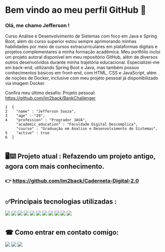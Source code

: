 
# Bem vindo ao meu perfil GitHub 👋 

### Olá, me chamo Jefferson ! 

Curso Análise e Desenvolvimento de Sistemas com foco em Java e Spring Boot, além do curso superior estou sempre aprimorando minhas habilidades por meio de cursos extracurriculares em plataformas digitais e projetos complementares à minha formação acadêmica. Meu portfólio inclui um projeto autoral disponível em meu repositório GitHub, além de diversos outros desenvolvidos durante minha trajetória educacional. Especializei-me em back-end, utilizando Spring Boot e Java, mas também possuo conhecimentos básicos em front-end, com HTML, CSS e JavaScript, além de noções de Docker, inclusive com meu projeto pessoal já disponibilizado via imagem Docker.

Confira meu último desafio:
Projeto pessoal: https://github.com/im2back/BankChallenger
```
1  {
2    "name" : "Jefferson Souza",
3    "age" : "29",
4    "profession" : "Progrador JAVA",
     "academic_education" : "Faculdade Digital Descomplica",
     "course" : "Graduação em Analise e Desenvolvimento de Sistemas",       
5    "active" : true
6  }
```



#

## 🖥️⌨️ Projeto atual : Refazendo um projeto antigo, agora com mais conhecimento.
###   👉 https://github.com/im2back/Caderneta-Digital-2.0
#
#
 

## ✅Principais tecnologias utilizadas :
<a href="" target="_blank"><img loading="lazy" src="https://img.shields.io/badge/Java-blue.svg?style=flat&logo=coffeescript&logoColor=white" target="_blank"></a>
<a href="" target="_blank"><img loading="lazy" src="https://img.shields.io/badge/SpringBoot-white.svg?style=flat&logo=springboot&logoColor=green" target="_blank"></a>
<a href="" target="_blank"><img loading="lazy" src="https://img.shields.io/badge/PostMan-white.svg?style=flat&logo=postman&logoColor=red" target="_blank"></a>
<a href="" target="_blank"><img loading="lazy" src="https://img.shields.io/badge/SpringSecurity-white.svg?style=flat&logo=springsecurity&logoColor=green" target="_blank"></a>
<a href="" target="_blank"><img loading="lazy" src="https://img.shields.io/badge/FlyWay-white.svg?style=flat&logo=flyway&logoColor=red" target="_blank"></a>
<a href="" target="_blank"><img loading="lazy" src="https://img.shields.io/badge/GitHub-white.svg?style=flat&logo=github&logoColor=black" target="_blank"></a>
<a href="" target="_blank"><img loading="lazy" src="https://img.shields.io/badge/Maven-white.svg?style=flat&logo=apachemaven&logoColor=darkgreen" target="_blank"></a>
<a href="" target="_blank"><img loading="lazy" src="https://img.shields.io/badge/JPA-Hibernate-darkgreen.svg?style=flat&logo=hibernate&logoColor=white" target="_blank"></a>
<a href="" target="_blank"><img loading="lazy" src="https://img.shields.io/badge/MySQL-blue.svg?style=flat&logo=mysql&logoColor=white" target="_blank"></a>
<a href="" target="_blank"><img loading="lazy" src="https://img.shields.io/badge/PostgreSQL-blue.svg?style=flat&logo=postgresql&logoColor=white" target="_blank"></a>
<a href="" target="_blank"><img loading="lazy" src="https://img.shields.io/badge/Docker-white.svg?style=flat&logo=docker&logoColor=blue" target="_blank"></a>
#
#


## ☎ Como entrar em contato comigo:
  
 <a href="https://www.linkedin.com/in/jefferson-richards-sena-de-souza-4110a3222/" target="_blank"><img loading="lazy" src="https://img.shields.io/badge/-LinkedIn-%230077B5?style=flat&logo=linkedin&logoColor=white" target="_blank"></a>
 <a href="mailto:jeff.trabalho@outlook.com" target="_blank"><img loading="lazy" src="https://img.shields.io/badge/Outlook-blue.svg?style=flat&logo=microsoftoutlook&logoColor=white" target="_blank"></a>
 <a href="https://api.whatsapp.com/send?phone=5591992415042" target="_blank"><img loading="lazy" src="https://img.shields.io/badge/WhatsApp-black.svg?style=flat&logo=whatsapp&logoColor=green" target="_blank"></a>
#
#

